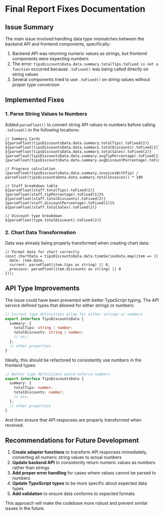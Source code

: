 # Final Report Fixes Documentation

## Issue Summary

The main issue involved handling data type mismatches between the backend API and frontend components, specifically:

1. Backend API was returning numeric values as strings, but frontend components were expecting numbers
2. The error: `tipsDiscountsData.data.summary.totalTips.toFixed is not a function` occurred because `.toFixed()` was being called directly on string values
3. Several components tried to use `.toFixed()` on string values without proper type conversion

## Implemented Fixes

### 1. Parse String Values to Numbers

Added `parseFloat()` to convert string API values to numbers before calling `.toFixed()` in the following locations:

```tsx
// Summary Cards
${parseFloat(tipsDiscountsData.data.summary.totalTips).toFixed(2)}
${parseFloat(tipsDiscountsData.data.summary.totalDiscounts).toFixed(2)}
${parseFloat(tipsDiscountsData.data.summary.totalSales).toFixed(2)}
{parseFloat(tipsDiscountsData.data.summary.avgTipPercentage).toFixed(1)}%
{parseFloat(tipsDiscountsData.data.summary.avgDiscountPercentage).toFixed(1)}%

// Progress calculation
(parseFloat(tipsDiscountsData.data.summary.invoicesWithTip) / 
parseFloat(tipsDiscountsData.data.summary.totalInvoices)) * 100

// Staff breakdown table
${parseFloat(staff.totalTips).toFixed(2)}
{parseFloat(staff.tipPercentage).toFixed(1)}%
${parseFloat(staff.totalDiscounts).toFixed(2)}
{parseFloat(staff.discountPercentage).toFixed(1)}%
${parseFloat(staff.totalSales).toFixed(2)}

// Discount type breakdown
${parseFloat(type.totalDiscount).toFixed(2)}
```

### 2. Chart Data Transformation

Data was already being properly transformed when creating chart data:

```tsx
// Format data for chart correctly
const chartData = tipsDiscountsData.data.timeSeriesData.map(item => ({
  date: item.date,
  current: parseFloat(item.tips as string) || 0,
  previous: parseFloat(item.discounts as string) || 0
}));
```

## API Type Improvements

The issue could have been prevented with better TypeScript typing. The API service defined types that allowed for either strings or numbers:

```typescript
// Current type definitions allow for either strings or numbers
export interface TipsDiscountsData {
  summary: {
    totalTips: string | number;
    totalDiscounts: string | number;
    // etc.
  };
  // other properties
}
```

Ideally, this should be refactored to consistently use numbers in the frontend types:

```typescript
// Better type definitions would enforce numbers
export interface TipsDiscountsData {
  summary: {
    totalTips: number;
    totalDiscounts: number;
    // etc.
  };
  // other properties
}
```

And then ensure that API responses are properly transformed when received.

## Recommendations for Future Development

1. **Create adapter functions** to transform API responses immediately, converting all numeric string values to actual numbers
2. **Update backend API** to consistently return numeric values as numbers rather than strings
3. **Add proper error handling** for cases where values cannot be parsed to numbers
4. **Update TypeScript types** to be more specific about expected data types
5. **Add validation** to ensure data conforms to expected formats

This approach will make the codebase more robust and prevent similar issues in the future. 